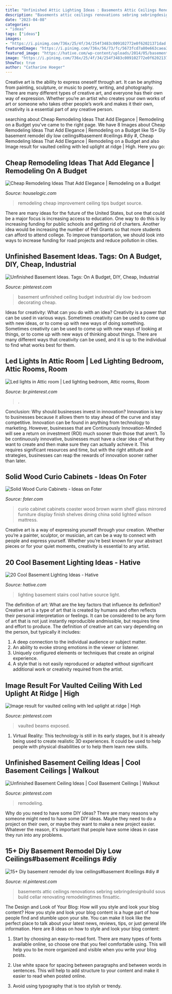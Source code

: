 ```yaml
---
title: "Unfinished Attic Lighting Ideas : Basements Attic Ceilings Renovations Sebring Sebringdesignbuild Sous Build Cellar Renovating Remodelingtimes Finsattic"
description: "Basements attic ceilings renovations sebring sebringdesignbuild sous build cellar renovating remodelingtimes finsattic"
date: "2023-04-08"
categories:
- "ideas"
tags: ["ideas"]
images:
- "https://i.pinimg.com/736x/25/4f/34/254f3483c009102772e0f62021371dad.jpg"
featuredImage: "https://i.pinimg.com/736x/56/73/fc/5673fcd7a80e663caea36eeef50f8405.jpg"
featured_image: "https://hative.com/wp-content/uploads/2014/05/basement-lighting-ideas/4-night-lighting-on-stairs.jpg"
image: "https://i.pinimg.com/736x/25/4f/34/254f3483c009102772e0f62021371dad.jpg"
ShowToc: true
author: "Catharine Hoeger"
---
```



Creative art is the ability to express oneself through art. It can be anything from painting, sculpture, or music to poetry, writing, and photography. There are many different types of creative art, and everyone has their own way of expression. Whether you’re an artist who creates your own works of art or someone who takes other people’s work and makes it their own, creativity is a essential part of any creative person.

	

		
searching about Cheap Remodeling Ideas That Add Elegance | Remodeling on a Budget you've came to the right page. We have 8 Images about Cheap Remodeling Ideas That Add Elegance | Remodeling on a Budget like 15+ Diy basement remodel diy low ceilings#basement #ceilings #diy #, Cheap Remodeling Ideas That Add Elegance | Remodeling on a Budget and also Image result for vaulted ceiling with led uplight at ridge | High. Here you go:
		
    
## Cheap Remodeling Ideas That Add Elegance | Remodeling On A Budget

<img loading=lazy src="https://www.houselogic.com/wp-content/uploads/2012/11/cheap-remodeling-ideas-ceiling-medallion-standard_63969067c16a15b9153443494fcde77f-1.jpg" onerror="this.onerror=null;this.src='https://tse3.mm.bing.net/th?id=OIP.Y5aQZ8FqFbkVNENJT83nfwHaE8&amp;pid=15.1';" alt="Cheap Remodeling Ideas That Add Elegance | Remodeling on a Budget">

_Source: houselogic.com_

>remodeling cheap improvement ceiling tips budget source. 

	

There are many ideas for the future of the United States, but one that could be a major focus is increasing access to education. One way to do this is by increasing funding for public schools and getting rid of charters. Another idea would be increasing the number of Pell Grants so that more students can afford to attend college. To improve transportation, we should look into ways to increase funding for road projects and reduce pollution in cities.

    
## Unfinished Basement Ideas. Tags: On A Budget, DIY, Cheap, Industrial

<img loading=lazy src="https://i.pinimg.com/736x/17/1e/e4/171ee464b94effc08b8c0fba0196b3d4.jpg" onerror="this.onerror=null;this.src='https://tse4.mm.bing.net/th?id=OIP.e-vBqSKU0q8HPGATATB19AHaHa&amp;pid=15.1';" alt="Unfinished Basement Ideas. Tags: On A Budget, DIY, Cheap, Industrial">

_Source: pinterest.com_

>basement unfinished ceiling budget industrial diy low bedroom decorating cheap. 

	

Ideas for creativity: What can you do with an idea?
Creativity is a power that can be used in various ways. Sometimes creativity can be used to come up with new ideas, or to come up with new ways of doing something. Sometimes creativity can be used to come up with new ways of looking at things, or to come up with new ways of thinking about things. There are many different ways that creativity can be used, and it is up to the individual to find what works best for them.

    
## Led Lights In Attic Room | Led Lighting Bedroom, Attic Rooms, Room

<img loading=lazy src="https://i.pinimg.com/736x/25/4f/34/254f3483c009102772e0f62021371dad.jpg" onerror="this.onerror=null;this.src='https://tse2.mm.bing.net/th?id=OIP.kHkYisnK5kO17_7OsBr3QwHaJ3&amp;pid=15.1';" alt="Led lights in Attic room | Led lighting bedroom, Attic rooms, Room">

_Source: br.pinterest.com_

>. 

	

Conclusion: Why should businesses invest in innovation?
Innovation is key to businesses because it allows them to stay ahead of the curve and stay competitive. Innovation can be found in anything from technology to marketing. However, businesses that are Continuously Innovation-Minded will see a return on investment (ROI) much sooner than those that aren’t. To be continuously innovative, businesses must have a clear idea of what they want to create and then make sure they can actually achieve it. This requires significant resources and time, but with the right attitude and strategies, businesses can reap the rewards of innovation sooner rather than later.

    
## Solid Wood Curio Cabinets - Ideas On Foter

<img loading=lazy src="https://foter.com/photos/title/solid-wood-curio-cabinets.jpg" onerror="this.onerror=null;this.src='https://tse2.mm.bing.net/th?id=OIP.eXN88DeeXdGMkqjfJhF36gHaLH&amp;pid=15.1';" alt="Solid Wood Curio Cabinets - Ideas on Foter">

_Source: foter.com_

>curio cabinet cabinets coaster wood brown warm shelf glass mirrored furniture display finish shelves dining china solid lighted wilson mattress. 

	

Creative art is a way of expressing yourself through your creation. Whether you’re a painter, sculptor, or musician, art can be a way to connect with people and express yourself. Whether you’re best known for your abstract pieces or for your quiet moments, creativity is essential to any artist.

    
## 20 Cool Basement Lighting Ideas - Hative

<img loading=lazy src="https://hative.com/wp-content/uploads/2014/05/basement-lighting-ideas/4-night-lighting-on-stairs.jpg" onerror="this.onerror=null;this.src='https://tse3.mm.bing.net/th?id=OIP.28duYr6jeqUSBMTBtkFWvAHaLI&amp;pid=15.1';" alt="20 Cool Basement Lighting Ideas - Hative">

_Source: hative.com_

>lighting basement stairs cool hative source light. 

	

The definition of art: What are the key factors that influence its definition?
Creative art is a type of art that is created by humans and often reflects their personal interpretation or feelings. It can be considered to be any form of art that is not just instantly reproducible andmissible, but requires time and effort to produce. The definition of creative art can vary depending on the person, but typically it includes:
1. A deep connection to the individual audience or subject matter.
2. An ability to evoke strong emotions in the viewer or listener.
3. Uniquely configured elements or techniques that create an original experience.
4. A style that is not easily reproduced or adapted without significant additional work or creativity required from the artist.

    
## Image Result For Vaulted Ceiling With Led Uplight At Ridge | High

<img loading=lazy src="https://i.pinimg.com/736x/7c/ec/6d/7cec6d40978aef59a68ece49f643c10c--uplight-exposed-beams.jpg" onerror="this.onerror=null;this.src='https://tse1.mm.bing.net/th?id=OIP.llrTlA9k2j1p-AIQs4vlLQAAAA&amp;pid=15.1';" alt="Image result for vaulted ceiling with led uplight at ridge | High">

_Source: pinterest.com_

>vaulted beams exposed. 

	

1. Virtual Reality: This technology is still in its early stages, but it is already being used to create realistic 3D experiences. It could be used to help people with physical disabilities or to help them learn new skills.

    
## Unfinished Basement Ceiling Ideas | Cool Basement Ceilings | Walkout

<img loading=lazy src="https://i.pinimg.com/736x/38/40/79/38407994a70dda96da1f428b12dae83a.jpg" onerror="this.onerror=null;this.src='https://tse1.mm.bing.net/th?id=OIP.YNn2uQFFt7vChyS7rFxOmwHaFX&amp;pid=15.1';" alt="Unfinished Basement Ceiling Ideas | Cool Basement Ceilings | Walkout">

_Source: pinterest.com_

>remodeling. 

	

Why do you need to have some DIY ideas?
There are many reasons why someone might need to have some DIY ideas. Maybe they need to do a project on their own, or maybe they want to make a new project easier. Whatever the reason, it's important that people have some ideas in case they run into any problems.

    
## 15+ Diy Basement Remodel Diy Low Ceilings#basement #ceilings #diy #

<img loading=lazy src="https://i.pinimg.com/736x/56/73/fc/5673fcd7a80e663caea36eeef50f8405.jpg" onerror="this.onerror=null;this.src='https://tse4.mm.bing.net/th?id=OIP.jxnXm_RU96xlvBf3uLciaQHaJ3&amp;pid=15.1';" alt="15+ Diy basement remodel diy low ceilings#basement #ceilings #diy #">

_Source: nl.pinterest.com_

>basements attic ceilings renovations sebring sebringdesignbuild sous build cellar renovating remodelingtimes finsattic. 

	

The Design and Look of Your Blog: How will you style and look your blog content?
How you style and look your blog content is a huge part of how people find and stumble upon your site. You can make it look like the perfect place to talk about your latest news, reviews, tips, or just general life information. Here are 8 ideas on how to style and look your blog content:
1. Start by choosing an easy-to-read font. There are many types of fonts available online, so choose one that you feel comfortable using. This will help you to be more organized and visible when you write your blog posts.

2. Use white space for spacing between paragraphs and between words in sentences. This will help to add structure to your content and make it easier to read when posted online.

3. Avoid using typography that is too stylish or trendy.


